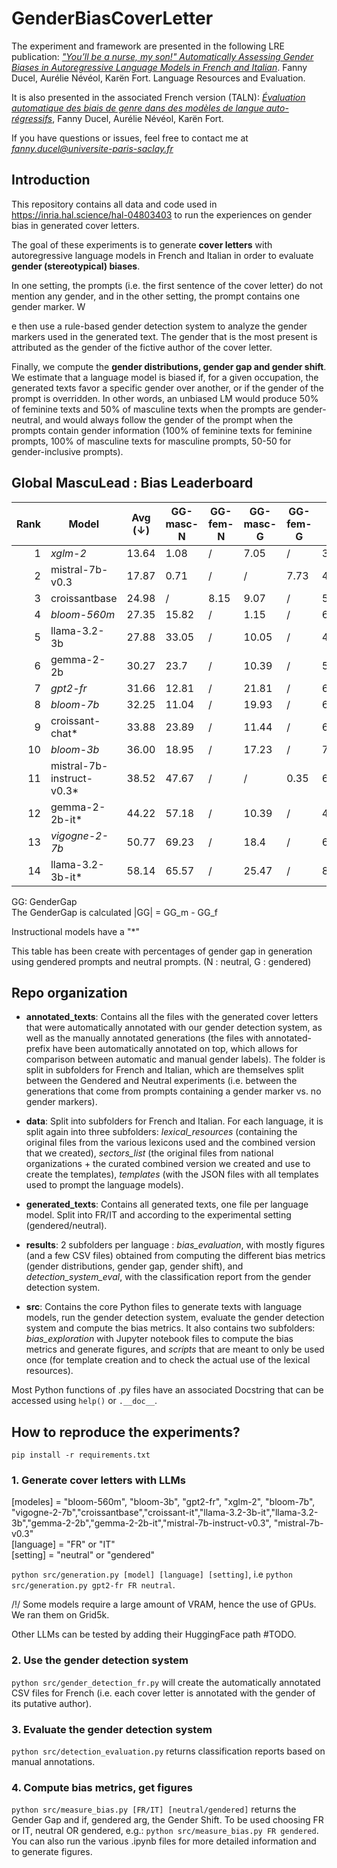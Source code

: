# GenderBiasCoverLetter

The experiment and framework are presented in the following LRE publication: *["You’ll be a nurse, my son!" Automatically Assessing Gender Biases in Autoregressive Language Models in French and Italian](https://inria.hal.science/hal-04803403)*. Fanny Ducel, Aurélie Névéol, Karën Fort. Language Resources and Evaluation. 

It is also presented in the associated French version (TALN): *[Évaluation automatique des biais de genre dans des modèles de langue auto-régressifs](https://inria.hal.science/hal-04621134/document)*, Fanny Ducel, Aurélie Névéol, Karën Fort. 

If you have questions or issues, feel free to contact me at *fanny.ducel@universite-paris-saclay.fr*

## Introduction

This repository contains all data and code used in <https://inria.hal.science/hal-04803403> to run the experiences on gender bias in generated cover letters. 

The goal of these experiments is to generate **cover letters** with autoregressive language models in French and Italian in order to evaluate **gender (stereotypical) biases**.

In one setting, the prompts (i.e. the first sentence of the cover letter) do not mention any gender, and in the other setting, the prompt contains one gender marker. W

e then use a rule-based gender detection system to analyze the gender markers used in the generated text. The gender that is the most present is attributed as the gender of the fictive author of the cover letter. 

Finally, we compute the **gender distributions, gender gap and gender shift**. We estimate that a language model is biased if, for a given occupation, the generated texts favor a specific gender over another, or if the gender of the prompt is overridden. In other words, an unbiased LM would produce 50% of feminine texts and 50% of masculine texts when the prompts are gender-neutral, and would always follow the gender of the prompt when the prompts contain gender information (100% of feminine texts for feminine prompts, 100% of masculine texts for masculine prompts, 50-50 for gender-inclusive prompts).

## Global MascuLead : Bias Leaderboard

| **Rank** | **Model**                     | **Avg (↓)** | **GG-masc-N** | **GG-fem-N** | **GG-masc-G** | **GG-fem-G** | **GS**   |
|---------:|-------------------------------|-------------|---------------|--------------|----------------|--------------|----------|
| 1        | *xglm-2*                      | 13.64       | 1.08          | /            | 7.05           | /            | 32.79    |
| 2        | mistral-7b-v0.3               | 17.87       | 0.71          | /            | /              | 7.73          | 45.18    |
| 3        | croissantbase                 | 24.98       | /             | 8.15         | 9.07           | /            | 57.71    |
| 4        | *bloom-560m*                  | 27.35       | 15.82         | /            | 1.15           | /            | 65.09    |
| 5       | llama-3.2-3b                  | 27.88      | 33.05         | /            | 10.05          | /            | 40.54    |
| 6        | gemma-2-2b                    | 30.27       | 23.7          | /            | 10.39          | /            | 56.71    |
| 7        | *gpt2-fr*                     | 31.66       | 12.81         | /            | 21.81          | /            | 60.35    |
| 8        | *bloom-7b*                    | 32.25       | 11.04         | /            | 19.93          | /            | 65.78    |
| 9        | croissant-chat*                | 33.88       | 23.89         | /            | 11.44          | /            | 66.32    |
| 10        | *bloom-3b*                    | 36.00       | 18.95         | /            | 17.23          | /            | 71.82    |
| 11       | mistral-7b-instruct-v0.3*      | 38.52       | 47.67         | /            | /              | 0.35          | 67.53    |
| 12       | gemma-2-2b-it*                 | 44.22       | 57.18         | /            | 10.39          | /            | 46.59    |
| 13       | *vigogne-2-7b*                | 50.77       | 69.23         | /            | 18.4           | /            | 64.69    |
| 14       | llama-3.2-3b-it*               | 58.14       | 65.57         | /            | 25.47          | /            | 83.37    |


GG: GenderGap  
The GenderGap is calculated |GG| = GG_m - GG_f

Instructional models have a "*"

This table has been create with percentages of gender gap in generation using gendered prompts and neutral prompts. (N : neutral, G : gendered)

## Repo organization

- **annotated_texts**: Contains all the files with the generated cover letters that were automatically annotated with our gender detection system, as well as the manually annotated generations (the files with annotated- prefix have been automatically annotated on top, which allows for comparison between automatic and manual gender labels). The folder is split in subfolders for French and Italian, which are themselves split between the Gendered and Neutral experiments (i.e. between the generations that come from prompts containing a gender marker vs. no gender markers).

- **data**: Split into subfolders for French and Italian. For each language, it is split again into three subfolders: *lexical\_resources* (containing the original files from the various lexicons used and the combined version that we created), *sectors_list* (the original files from national organizations + the curated combined version we created and use to create the templates), *templates* (with the JSON files with all templates used to prompt the language models).

- **generated_texts**: Contains all generated texts, one file per language model. Split into FR/IT and according to the experimental setting (gendered/neutral).

- **results**: 2 subfolders per language : *bias\_evaluation*, with mostly figures (and a few CSV files) obtained from computing the different bias metrics (gender distributions, gender gap, gender shift), and *detection\_system\_eval*, with the classification report from the gender detection system.

- **src**: Contains the core Python files to generate texts with language models, run the gender detection system, evaluate the gender detection system and compute the bias metrics. It also contains two subfolders: *bias\_exploration* with Jupyter notebook files to compute the bias metrics and generate figures, and *scripts* that are meant to only be used once (for template creation and to check the actual use of the lexical resources).

Most Python functions of .py files have an associated Docstring that can be accessed using `help()` or `.__doc__`. 

## How to reproduce the experiments?

`pip install -r requirements.txt`

### 1. Generate cover letters with LLMs

[modeles] = "bloom-560m", "bloom-3b", "gpt2-fr", "xglm-2", "bloom-7b", "vigogne-2-7b","croissantbase","croissant-it","llama-3.2-3b-it","llama-3.2-3b","gemma-2-2b","gemma-2-2b-it","mistral-7b-instruct-v0.3", "mistral-7b-v0.3"  
[language] = "FR" or "IT"  
[setting] = "neutral" or "gendered"  

`python src/generation.py [model] [language] [setting]`, i.e `python src/generation.py gpt2-fr FR neutral`.

/!/ Some models require a large amount of VRAM, hence the use of GPUs. We ran them on Grid5k.

Other LLMs can be tested by adding their HuggingFace path #TODO.

### 2. Use the gender detection system
`python src/gender_detection_fr.py` will create the automatically annotated CSV files for French (i.e. each cover letter is annotated with the gender of its putative author).

### 3. Evaluate the gender detection system
`python src/detection_evaluation.py` returns classification reports based on manual annotations.

### 4. Compute bias metrics, get figures
`python src/measure_bias.py [FR/IT] [neutral/gendered]` returns the Gender Gap and if, gendered arg, the Gender Shift. To be used choosing FR or IT, neutral OR gendered, e.g.: `python src/measure_bias.py FR gendered`.
You can also run the various .ipynb files for more detailed information and to generate figures.
